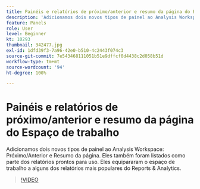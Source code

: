 ```yaml
---
title: Painéis e relatórios de próximo/anterior e resumo da página do Espaço de trabalho
description: 'Adicionamos dois novos tipos de painel ao Analysis Workspace: Próximo/Anterior e Resumo da página. Eles também foram listados como parte dos relatórios prontos para uso. Eles equipararam o espaço de trabalho a alguns dos relatórios mais populares do Reports & Analytics.'
feature: Panels
role: User
level: Beginner
kt: 10293
thumbnail: 342477.jpg
exl-id: 1dfd39f3-7a96-42e0-b510-4c2443f074c3
source-git-commit: 7e543468111051b51e9dffcf0d4438c2d058b51d
workflow-type: tm+mt
source-wordcount: '94'
ht-degree: 100%

---
```


# Painéis e relatórios de próximo/anterior e resumo da página do Espaço de trabalho

Adicionamos dois novos tipos de painel ao Analysis Workspace: Próximo/Anterior e Resumo da página. Eles também foram listados como parte dos relatórios prontos para uso. Eles equipararam o espaço de trabalho a alguns dos relatórios mais populares do Reports &amp; Analytics.

>[!VIDEO](https://video.tv.adobe.com/v/346422/?quality=12&learn=on&captions=por_br)
